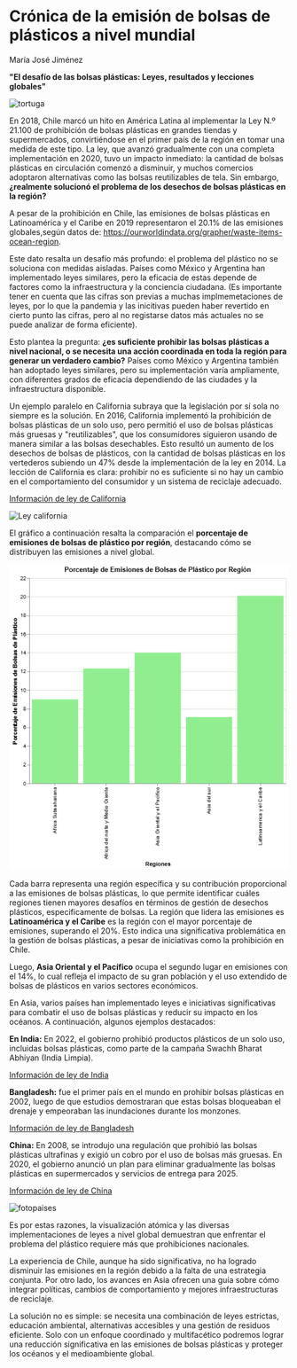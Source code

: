 # Crónica de la emisión de bolsas de plásticos a nivel mundial
María José Jiménez

**"El desafío de las bolsas plásticas: Leyes, resultados y lecciones globales"**

![tortuga](torturga.jpeg) 

En 2018, Chile marcó un hito en América Latina al implementar la Ley N.º 21.100 de prohibición de bolsas plásticas en grandes tiendas y supermercados, convirtiéndose en el primer país de la región en tomar una medida de este tipo. La ley, que avanzó gradualmente con una completa implementación en 2020, tuvo un impacto inmediato: la cantidad de bolsas plásticas en circulación comenzó a disminuir, y muchos comercios adoptaron alternativas como las bolsas reutilizables de tela. Sin embargo, **¿realmente solucionó el problema de los desechos de bolsas plásticas en la región?**

A pesar de la prohibición en Chile, las emisiones de bolsas plásticas en Latinoamérica y el Caribe en 2019 representaron el 20.1% de las emisiones globales,según datos de: https://ourworldindata.org/grapher/waste-items-ocean-region.

Este dato resalta un desafío más profundo: el problema del plástico no se soluciona con medidas aisladas. Países como México y Argentina han implementado leyes similares, pero la eficacia de estas depende de factores como la infraestructura y la conciencia ciudadana. (Es importante tener en cuenta que las cifras son previas a muchas implmemetaciones de leyes, por lo que la pandemia y las inicitivas pueden haber revertido en cierto punto las cifras, pero al no registarse datos más actuales no se puede analizar de forma eficiente).
   
Esto plantea la pregunta: **¿es suficiente prohibir las bolsas plásticas a nivel nacional, o se necesita una acción coordinada en toda la región para generar un verdadero cambio?** Países como México y Argentina también han adoptado leyes similares, pero su implementación varía ampliamente, con diferentes grados de eficacia dependiendo de las ciudades y la infraestructura disponible.

Un ejemplo paralelo en California subraya que la legislación por sí sola no siempre es la solución. En 2016, California implementó la prohibición de bolsas plásticas de un solo uso, pero permitió el uso de bolsas plásticas más gruesas y "reutilizables", que los consumidores siguieron usando de manera similar a las bolsas desechables. Esto resultó un aumento de los desechos de bolsas de plásticos, con la cantidad de bolsas plásticas en los vertederos subiendo un 47% desde la implementación de la ley en 2014. La lección de California es clara: prohibir no es suficiente si no hay un cambio en el comportamiento del consumidor y un sistema de reciclaje adecuado. 

[Información de ley de California](https://laopinion.com/2024/05/27/senado-de-california-vota-a-favor-de-proyectos-de-ley-para-prohibir-bolsas-de-plastico-reciclables/)

![Ley california](ley_california.png)

El gráfico a continuación resalta la comparación el **porcentaje de emisiones de bolsas de plástico por región**, destacando cómo se distribuyen las emisiones a nivel global. 

![Visualización](visualización_jiménez.png) 

Cada barra representa una región específica y su contribución proporcional a las emisiones de bolsas plásticas, lo que permite identificar cuáles regiones tienen mayores desafíos en términos de gestión de desechos plásticos, especificamente de bolsas. La región que lidera las emisiones es **Latinoamérica y el Caribe** es la región con el mayor porcentaje de emisiones, superando el 20%. Esto indica una significativa problemática en la gestión de bolsas plásticas, a pesar de iniciativas como la prohibición en Chile. 
   
Luego, **Asia Oriental y el Pacífico** ocupa el segundo lugar en emisiones con el 14%, lo cual refleja el impacto de su gran población y el uso extendido de bolsas de plásticos en varios sectores económicos.

En Asia, varios países han implementado leyes e iniciativas significativas para combatir el uso de bolsas plásticas y reducir su impacto en los océanos. A continuación, algunos ejemplos destacados:  

**En India:** En 2022, el gobierno prohibió productos plásticos de un solo uso, incluidas bolsas plásticas, como parte de la campaña Swachh Bharat Abhiyan (India Limpia).

[Información de ley de India](https://infinitylearn.com/surge/english/article/swachh-bharat-abhiyan-single-use-plastic-ban/#:~:text=The%20Ministry%20of%20Environment%20proposed,of%20the%20nation%20through%20broadcasting.)

 **Bangladesh:**  fue el primer país en el mundo en prohibir bolsas plásticas en 2002, luego de que estudios demostraran que estas bolsas bloqueaban el drenaje y empeoraban las inundaciones durante los monzones.  


[Información de ley de Bangladesh](https://www.aa.com.tr/es/mundo/banglad%C3%A9s-l%C3%ADder-mundial-en-la-prohibici%C3%B3n-de-bolsas-de-pl%C3%A1stico/1367626)


 **China:**  En 2008, se introdujo una regulación que prohibió las bolsas plásticas ultrafinas y exigió un cobro por el uso de bolsas más gruesas. En 2020, el gobierno anunció un plan para eliminar gradualmente las bolsas plásticas en supermercados y servicios de entrega para 2025.  

[Información de ley de China](https://cms.law/en/int/expert-guides/plastics-and-packaging-laws/china)

![fotopaises](paises_que_eliminaron_bolsasplasticas.png)



Es por estas razones, la visualización atómica y las diversas implementaciones de leyes a nivel global demuestran que enfrentar el problema del plástico requiere más que prohibiciones nacionales. 

La experiencia de Chile, aunque ha sido significativa, no ha logrado disminuir las emisiones en la región debido a la falta de una estrategia conjunta. Por otro lado, los avances en Asia ofrecen una guía sobre cómo integrar políticas, cambios de comportamiento y mejores infraestructuras de reciclaje.

La solución no es simple: se necesita una combinación de leyes estrictas, educación ambiental, alternativas accesibles y una gestión de residuos eficiente. Solo con un enfoque coordinado y multifacético podremos lograr una reducción significativa en las emisiones de bolsas plásticas y proteger los océanos y el medioambiente global.

